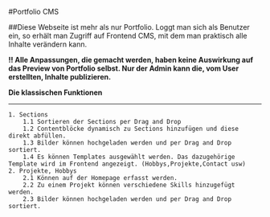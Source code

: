#Portfolio CMS

##Diese Webseite ist mehr als nur Portfolio. Loggt man sich als Benutzer ein, so erhält man Zugriff auf Frontend CMS, mit dem man praktisch alle Inhalte verändern kann.

**!! Alle Anpassungen, die gemacht werden, haben keine Auswirkung auf das Preview von Portfolio selbst. Nur der Admin kann die, vom User erstellten, Inhalte publizieren.**

**Die klassischen Funktionen**
***
    1. Sections
        1.1 Sortieren der Sections per Drag and Drop
        1.2 Contentblöcke dynamisch zu Sections hinzufügen und diese direkt abfüllen.
        1.3 Bilder können hochgeladen werden und per Drag and Drop sortiert.
        1.4 Es können Templates ausgewählt werden. Das dazugehörige Template wird im Frontend angezeigt. (Hobbys,Projekte,Contact usw)
    2. Projekte, Hobbys
        2.1 Können auf der Homepage erfasst werden.
        2.2 Zu einem Projekt können verschiedene Skills hinzugefügt werden.
        2.3 Bilder können hochgeladen werden und per Drag and Drop sortiert.
 
    


